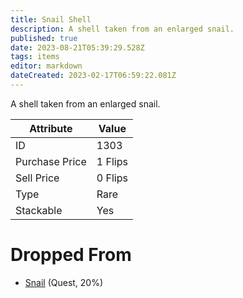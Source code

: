 ```yaml
---
title: Snail Shell
description: A shell taken from an enlarged snail.
published: true
date: 2023-08-21T05:39:29.528Z
tags: items
editor: markdown
dateCreated: 2023-02-17T06:59:22.081Z
---
```


A shell taken from an enlarged snail.

|Attribute|Value|
|-|-|
|ID|1303|
|Purchase Price|1 Flips|
|Sell Price|0 Flips|
|Type|Rare|
|Stackable|Yes|


# Dropped From
 * [Snail](/monsters/snail) (Quest, 20%)

